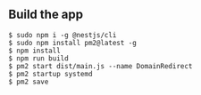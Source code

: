<h2>Build the app</h2>
<code>$ sudo npm i -g @nestjs/cli
$ sudo npm install pm2@latest -g
$ npm install
$ npm run build
$ pm2 start dist/main.js --name DomainRedirect
$ pm2 startup systemd 
$ pm2 save
</code>
